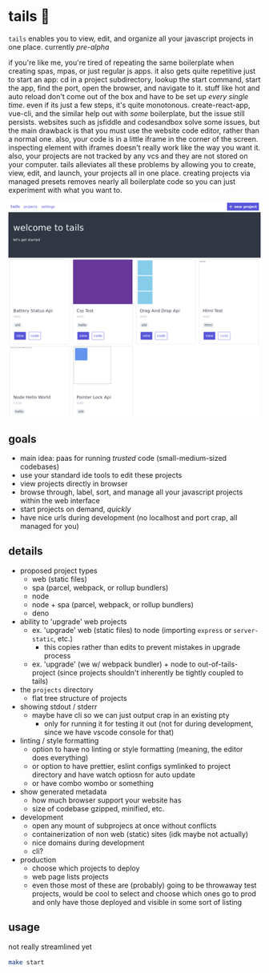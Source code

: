 # tails 🦊

`tails` enables you to view, edit, and organize all your javascript projects in one place. currently *pre-alpha*

if you're like me, you're tired of repeating the same boilerplate when creating spas, mpas, or just regular js apps. it also gets quite repetitive just to start an app: cd in a project subdirectory, lookup the start command, start the app, find the port, open the browser, and navigate to it. stuff like hot and auto reload don't come out of the box and have to be set up _every single time_. even if its just a few steps, it's quite monotonous. create-react-app, vue-cli, and the similar help out with *some* boilerplate, but the issue still persists. websites such as jsfiddle and codesandbox solve some issues, but the main drawback is that you must use the website code editor, rather than a normal one. also, your code is in a little iframe in the corner of the screen. inspecting element with iframes doesn't really work like the way you want it. also, your projects are not tracked by any vcs and they are not stored on your computer. tails alleviates all these problems by allowing you to create, view, edit, and launch, your projects all in one place. creating projects via managed presets removes nearly all boilerplate code so you can just experiment with what you want to.

![tails preview](./tails.png)

## goals

- main idea: paas for running *trusted* code (small-medium-sized codebases)
- use your standard ide tools to edit these projects
- view projects directly in browser
- browse through, label, sort, and manage all your javascript projects within the web interface
- start projects on demand, *quickly*
- have nice urls during development (no localhost and port crap, all managed for you)

## details

- proposed project types
  - web (static files)
  - spa (parcel, webpack, or rollup bundlers)
  - node
  - node + spa (parcel, webpack, or rollup bundlers)
  - deno
- ability to 'upgrade' web projects
  - ex. 'upgrade' web (static files) to node (importing `express` or `server-static`, etc.)
    - this copies rather than edits to prevent mistakes in upgrade process
  - ex. 'upgrade' (we w/ webpack bundler) + node to out-of-tails-project (since projects shouldn't inherently be tightly coupled to tails)
- the `projects` directory
  - flat tree structure of projects
- showing stdout / stderr
  - maybe have cli so we can just output crap in an existing pty
    - only for running it for testing it out (not for during development, since we have vscode console for that)
- linting / style formatting
  - option to have no linting or style formatting (meaning, the editor does everything)
  - or option to have prettier, eslint configs symlinked to project directory and have watch optiosn for auto update
  - or have combo wombo or something
- show generated metadata
  - how much browser support your website has
  - size of codebase gzipped, minified, etc.
- development
  - open any mount of subprojecs at once without conflicts
  - containerization of non web (static) sites (idk maybe not actually)
  - nice domains during development
  - cli?
- production
  - choose which projects to deploy
  - web page lists projects
  - even those most of these are (probably) going to be throwaway test projects, would be cool to select and choose which ones go to prod and only have those deployed and visible in some sort of listing

## usage

not really streamlined yet

```sh
make start
```
